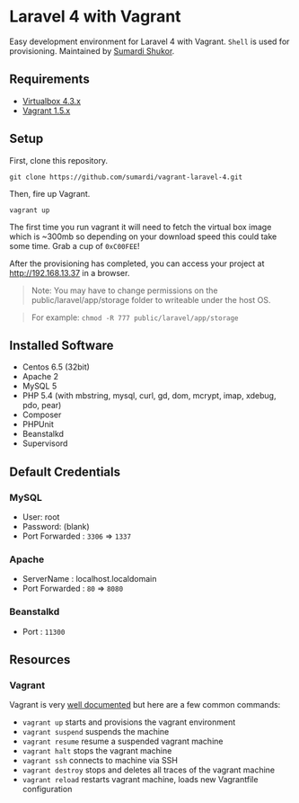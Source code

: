 # Laravel 4 with Vagrant
Easy development environment for Laravel 4 with Vagrant. `Shell` is used for provisioning. Maintained by [Sumardi Shukor](https://about.me/sumardi).

## Requirements
* [Virtualbox 4.3.x](https://www.virtualbox.org/wiki/Downloads)
* [Vagrant 1.5.x](https://www.vagrantup.com/downloads.html)

## Setup

First, clone this repository.
```
git clone https://github.com/sumardi/vagrant-laravel-4.git
```
Then, fire up Vagrant.
```
vagrant up
```

The first time you run vagrant it will need to fetch the virtual box image which is ~300mb so depending on your download speed this could take some time. Grab a cup of `0xC00FEE`!

After the provisioning has completed, you can access your project at http://192.168.13.37 in a browser.

> Note: You may have to change permissions on the public/laravel/app/storage folder to writeable under the host OS.

> For example: `chmod -R 777 public/laravel/app/storage`

## Installed Software

* Centos 6.5 (32bit)
* Apache 2
* MySQL 5
* PHP 5.4 (with mbstring, mysql, curl, gd, dom, mcrypt, imap, xdebug, pdo, pear)
* Composer
* PHPUnit
* Beanstalkd
* Supervisord

## Default Credentials
### MySQL
* User: root
* Password: (blank)
* Port Forwarded : `3306` => `1337`

### Apache
* ServerName : localhost.localdomain
* Port Forwarded : `80` => `8080`

### Beanstalkd
* Port : `11300`

## Resources

### Vagrant

Vagrant is very [well documented](http://docs.vagrantup.com/v2/) but here are a few common commands:

* `vagrant up` starts and provisions the vagrant environment
* `vagrant suspend` suspends the machine
* `vagrant resume` resume a suspended vagrant machine
* `vagrant halt` stops the vagrant machine
* `vagrant ssh` connects to machine via SSH
* `vagrant destroy` stops and deletes all traces of the vagrant machine
* `vagrant reload` restarts vagrant machine, loads new Vagrantfile configuration
